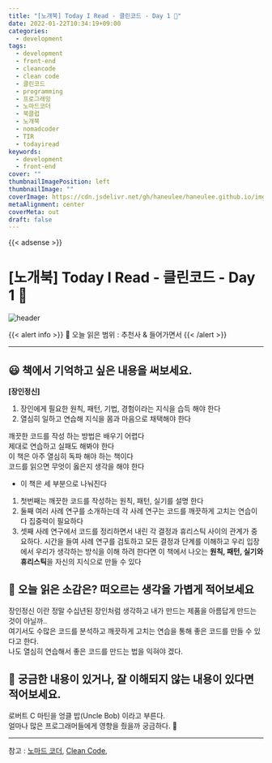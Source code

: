 ```yaml
---
title: "[노개북] Today I Read - 클린코드 - Day 1 📕"
date: 2022-01-22T10:34:19+09:00
categories:
  - development
tags:
  - development
  - front-end
  - cleancode
  - clean code
  - 클린코드
  - programming
  - 프로그래밍
  - 노마드코더
  - 북클럽
  - 노개북
  - nomadcoder
  - TIR
  - todayiread
keywords:
  - development
  - front-end
cover: ""
thumbnailImagePosition: left
thumbnailImage: ""
coverImage: https://cdn.jsdelivr.net/gh/haneulee/haneulee.github.io/img/post/book/book.png
metaAlignment: center
coverMeta: out
draft: false
---
```


<!--toc-->

{{< adsense >}}

# [노개북] Today I Read - 클린코드 - Day 1 📕

![header](https://capsule-render.vercel.app/api?type=waving&color=auto&height=400&section=header&text=Today_I_read📚&fontSize=100&animation=twinkling)

{{< alert info >}}
🔖 오늘 읽은 범위 : 추천사 & 들어가면서
{{< /alert >}}

---

## 😃 **책에서 기억하고 싶은 내용을 써보세요.**

**[장인정신]**

1. 장인에게 필요한 원칙, 패턴, 기법, 경험이라는 지식을 습득 해야 한다
2. 열심히 일하고 연습해 지식을 몸과 마음으로 채택해야 한다

깨끗한 코드를 작성 하는 방법은 배우기 어렵다  
제대로 연습하고 실패도 해봐야 한다  
이 책은 아주 열심히 독파 해야 하는 책이다  
코드를 읽으면 무엇이 옳은지 생각을 해야 한다

- 이 책은 세 부분으로 나눠진다

1. 첫번째는 깨끗한 코드를 작성하는 원칙, 패턴, 실기를 설명 한다
2. 둘째 여러 사례 연구를 소개하는데 각 사례 연구는 코드를 깨끗하게 고치는 연습이다 집중력이 필요하다
3. 셋째 사례 연구에서 코드를 정리하면서 내린 각 결정과 휴리스틱 사이의 관계가 중요하다. 시간을 들여 사례 연구를 검토하고 모든 결정과 단계를 이해하고 우리 입장에서 우리가 생각하는 방식을 이해 하려 한다면 이 책에서 나오는 **원칙, 패턴, 실기와 휴리스틱**을 자신의 지식으로 만들 수 있다

## 🤔 **오늘 읽은 소감은? 떠오르는 생각을 가볍게 적어보세요**

장인정신 이란 정말 수십년된 장인처럼 생각하고 내가 만드는 제품을 아름답게 만드는 것이 아닐까..  
여기서도 수많은 코드를 분석하고 깨끗하게 고치는 연습을 통해 좋은 코드를 만들 수 있다고 한다.  
나도 열심히 연습해서 좋은 코드를 만드는 법을 익혀야 겠다.

## 🔎 **궁금한 내용이 있거나, 잘 이해되지 않는 내용이 있다면 적어보세요.**

로버트 C 마틴을 엉클 밥(Uncle Bob) 이라고 부른다.  
얼마나 많은 프로그래머들에게 영향을 줬을까 궁금하다. 🤔

---

참고 :
[노마드 코더](https://nomadcoders.co/),
[Clean Code](https://www.amazon.de/s?k=clean+code&language=en_GB&adgrpid=82416116576&gclid=CjwKCAiA0KmPBhBqEiwAJqKK4xEmgP0Qilu_Jqm-hLaN7NeZDM2RwUTtLRfh0Vnse08yK250y1Q9CRoCVNMQAvD_BwE&hvadid=394769215141&hvdev=c&hvlocint=1006094&hvlocphy=1009875&hvnetw=g&hvqmt=e&hvrand=9663709442593437821&hvtargid=kwd-301191331858&hydadcr=4258_1714682&tag=googdemozdesk-21&ref=pd_sl_8fm7hcj0n9_e),
